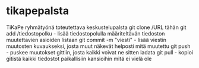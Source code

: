 # tikapepalsta
TiKaPe ryhmätyönä toteutettava keskustelupalsta
git clone /URL tähän
git add /tiedostopolku - lisää tiedostopolulla määriteltävän tiedoston muutettavien asioiden listaan
git commit -m "viesti" - lisää viestin muutosten kuvaukseksi, josta muut näkevät helposti mitä muutettu
git push - puskee muutokset gittiin, josta kaikki voivat ne sitten ladata
git pull -  kopioi gitistä kaikki tiedostot paikallisiin kansioihin mitä ei vielä ole
